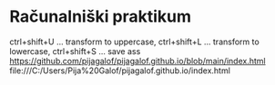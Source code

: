 # Računalniški praktikum
ctrl+shift+U ... transform to uppercase,
ctrl+shift+L ... transform to lowercase,
ctrl+shift+S ... save ass
https://github.com/pijagalof/pijagalof.github.io/blob/main/index.html
file:///C:/Users/Pija%20Galof/pijagalof.github.io/index.html
